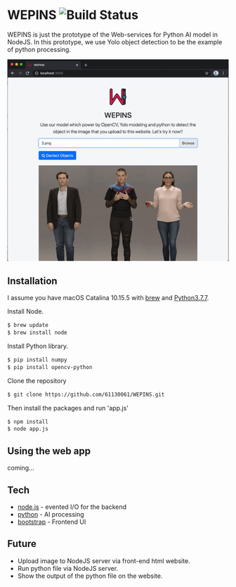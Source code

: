 # WEPINS ![Build Status](https://travis-ci.org/joemccann/dillinger.svg?branch=master)

WEPINS is just the prototype of the Web-services for Python AI model in NodeJS. In this prototype, we use Yolo object detection to be the example of python processing. 

![website](Doc/website.gif)

## Installation
I assume you have macOS Catalina 10.15.5 with [brew](https://brew.sh/) and [Python3.7.7](https://www.python.org/downloads/).

Install Node.
```sh
$ brew update
$ brew install node
```

Install Python library.
```sh
$ pip install numpy
$ pip install opencv-python
```
Clone the repository
```sh
$ git clone https://github.com/61130061/WEPINS.git
```
Then install the packages and run 'app.js'
```sh
$ npm install
$ node app.js
```

## Using the web app
coming...

## Tech
* [node.js](https://nodejs.org/) - evented I/O for the backend
* [python](https://www.python.org/downloads/) - AI processing
* [bootstrap](https://getbootstrap.com/) - Frontend UI

## Future
* Upload image to NodeJS server via front-end html website.
* Run python file via NodeJS server.
* Show the output of the python file on the website.

